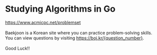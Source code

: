 # Studying Algorithms in Go

https://www.acmicpc.net/problemset
<br>
<br>
Baekjoon is a Korean site where you can practice problem-solving skills.
<br>
You can view questions by visiting https://boj.kr/{question_number}.
<br>
<br>
Good Luck!!